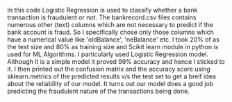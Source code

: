 In this code Logistic Regression is used to classify whether a bank transaction is fraudulent or not.
The bankrecord.csv files contains numerous other (text) columns which are not necessary to predict if the bank account is fraud. So I specifically chose only those columns which have a numerical value like 'oldBalance', 'neBalance' etc. 
I took 20% of as the test size and 80% as training size and Scikit learn module in python is used for ML Algorithms. I particularly used Logistic Regression model. Although it is a simple model it proved 99% accuracy and hence I sticked to it. 
I then printed out the confusion matrix and the accuracy score using sklearn.metrics of the predicted results v/s the test set to get a breif idea about the reliability of our model. It turns out our model does a good job predicting the fraudulent nature of the transactions being done. 
